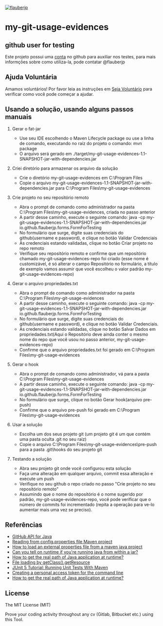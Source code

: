 [![flauberjp](https://circleci.com/gh/flauberjp/my-git-usage-evidences.svg?style=shield)](https://circleci.com/gh/flauberjp/my-git-usage-evidences/tree/master)
# my-git-usage-evidences

## github user for testing

Este projeto possui uma [conta](https://github.com/mygitusageevicencesapp) no github para auxiliar nos testes, para mais informções sobre como utiliza-la, pode contatar @flauberjp

## Ajuda Voluntária
Amamos voluntários! Por favor leia as instruções em [Seja Voluntário](CONTRIBUTING.md) para verificar como você pode começar a ajudar.

## Usando a solução, usando alguns passos manuais

1. Gerar o fat-jar
    * Use seu IDE escolhendo o Maven Lifecycle package ou use a linha de comando, executando no raíz do projeto o comando: mvn package
    * O arquivo será gerado em ./target/my-git-usage-evidences-1.1-SNAPSHOT-jar-with-dependencies.jar

2. Criei diretório para armazenar os arquivo da solução
    * Crie o diretório my-git-usage-evidences em C:\Program Files
    * Copie o arquivo my-git-usage-evidences-1.1-SNAPSHOT-jar-with-dependencies.jar para C:\Program Files\my-git-usage-evidences

3. Crie projeto no seu repositório remoto
    * Abra o prompt de comando  como administrador na pasta C:\Program Files\my-git-usage-evidences, criada no passo anterior
    * A partir desse caminho, execute o seguinte comando: java -cp my-git-usage-evidences-1.1-SNAPSHOT-jar-with-dependencies.jar io.github.flauberjp.forms.FormForTesting
    * No formulário que surge, digite suas credenciais do github(username e password), e clique no botão Validar Credenciais
    * As credenciais estando validadas, clique no botão Criar projeto no repo remoto
    * Verifique seu repositório remoto e confirme que um repositório chamado my-git-usage-evidences-repo foi criado (esse nome é customizável, é só alterar o campo Repositório no formulário, a título de exemplo vamos assumir que você escolheu o valor padrão my-git-usage-evidences-repo)

4. Gerar o arquivo propriedades.txt
    * Abra o prompt de comando como administrador na pasta C:\Program Files\my-git-usage-evidences
    * A partir desse caminho, execute o seguinte comando: java -cp my-git-usage-evidences-1.1-SNAPSHOT-jar-with-dependencies.jar io.github.flauberjp.forms.FormForTesting
    * No formulário que surge, digite suas credenciais do github(username e password), e clique no botão Validar Credenciais. 
    * As credenciais estando validadas, clique no botão Salvar Dados em propriedades.txt(Aqui o Repositório deve ainda conter o mesmo nome do repo que você usou no passo anterior, my-git-usage-evidences-repo)
    * Confirme que o arquivo propriedades.txt foi gerado em C:\Program Files\my-git-usage-evidences

5. Gerar o hook
    * Abra o prompt de comando como administrador, vá para a pasta C:\Program Files\my-git-usage-evidences
    * A partir desse caminho, execute o seguinte comando: java -cp my-git-usage-evidences-1.1-SNAPSHOT-jar-with-dependencies.jar io.github.flauberjp.forms.FormForTesting
    * No formulário que surge, clique no botão Gerar hook(arquivo pre-push)
    * Confirme que o arquivo pre-push foi gerado em C:\Program Files\my-git-usage-evidences

6. Usar a solução
    * Escolha um dos seus projeto git (um projeto git é um que contém uma pasta oculta .git no seu raíz)
    * Copie o arquivo C:\Program Files\my-git-usage-evidences\pre-push para a pasta .git\hooks do seu projeto git

7. Testando a solução
    * Abra seu projeto git onde você configurou esta solução
    * Faça uma alteração em qualquer arquivo, commit essa alteração e execute um push
    * Verifique no seu github o repo criado no passo "Crie projeto no seu repositório remoto"
    * Assumindo que o nome do repositório é o nome sugerido por padrão,  my-git-usage-evidences-repo, você pode verificar que o número de commits foi incrementado (repita a operação para ve-lo aumentar mais uma vez se preciso).

## Referências
- [GitHub API for Java](https://github-api.kohsuke.org/)
- [Reading from config.properties file Maven project](https://stackoverflow.com/questions/35008377/reading-from-config-properties-file-maven-project)
- [How to load an external properties file from a maven java project](https://stackoverflow.com/questions/34712885/how-to-load-an-external-properties-file-from-a-maven-java-project)
- [Can you tell on runtime if you're running java from within a jar?](https://stackoverflow.com/questions/482560/can-you-tell-on-runtime-if-youre-running-java-from-within-a-jar)
- [How to get the real path of Java application at runtime?](https://stackoverflow.com/questions/4032957/how-to-get-the-real-path-of-java-application-at-runtime)
- [File loading by getClass().getResource](https://stackoverflow.com/questions/14089146/file-loading-by-getclass-getresource)
- [JUnit 5 Tutorial: Running Unit Tests With Maven](https://www.petrikainulainen.net/programming/testing/junit-5-tutorial-running-unit-tests-with-maven/)
- [Creating a personal access token for the command line](https://help.github.com/en/github/authenticating-to-github/creating-a-personal-access-token-for-the-command-line)
- [How to get the real path of Java application at runtime?](https://stackoverflow.com/a/43553093/6771132)

## License
The MIT License (MIT)

Prove your coding activity throughout any cv (Gitlab, Bitbucket etc.)  using this Tool. 

